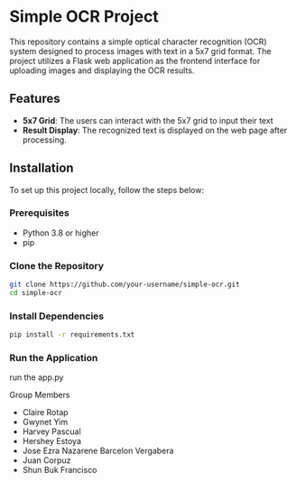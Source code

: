 # Simple OCR Project

This repository contains a simple optical character recognition (OCR) system designed to process images with text in a 5x7 grid format. The project utilizes a Flask web application as the frontend interface for uploading images and displaying the OCR results.

## Features


- **5x7 Grid**: The users can interact with the 5x7 grid to input their text
- **Result Display**: The recognized text is displayed on the web page after processing.

## Installation

To set up this project locally, follow the steps below:

### Prerequisites

- Python 3.8 or higher
- pip

### Clone the Repository

```bash
git clone https://github.com/your-username/simple-ocr.git
cd simple-ocr
```

### Install Dependencies

```bash
pip install -r requirements.txt
```


### Run the Application
run the app.py



Group Members

- Claire Rotap
- Gwynet Yim
- Harvey Pascual
- Hershey Estoya
- Jose Ezra Nazarene Barcelon Vergabera
- Juan Corpuz
- Shun Buk Francisco

